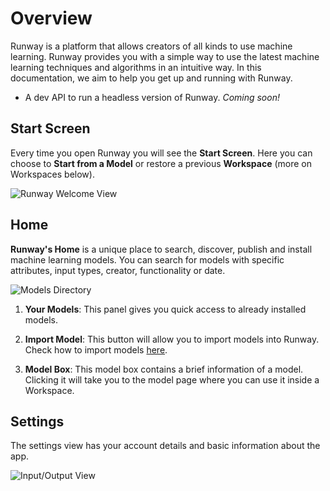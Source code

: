 # Overview

Runway is a platform that allows creators of all kinds to use machine learning. Runway provides you with a simple way to use the latest machine learning techniques and algorithms in an intuitive way. In this documentation, we aim to help you get up and running with Runway.

- A dev API to run a headless version of Runway. *Coming soon!*

## Start Screen

Every time you open Runway you will see the **Start Screen**. Here you can choose to **Start from a Model** or restore a previous **Workspace** (more on Workspaces below).

![Runway Welcome View](assets/images/views/intro-screen.png)


## Home

**Runway's Home** is a unique place to search, discover, publish and install machine learning models. You can search for models with specific attributes, input types, creator, functionality or date.

![Models Directory](assets/images/views/home-screen-annotated.png)

1) **Your Models**: This panel gives you quick access to already installed models.

2) **Import Model**: This button will allow you to import models into Runway. Check how to import models [here](how-to/importing.md).

3) **Model Box**: This model box contains a brief information of a model. Clicking it will take you to the model page where you can use it inside a Workspace.


## Settings

The settings view has your account details and basic information about the app.

![Input/Output View](assets/images/views/settings.png)
